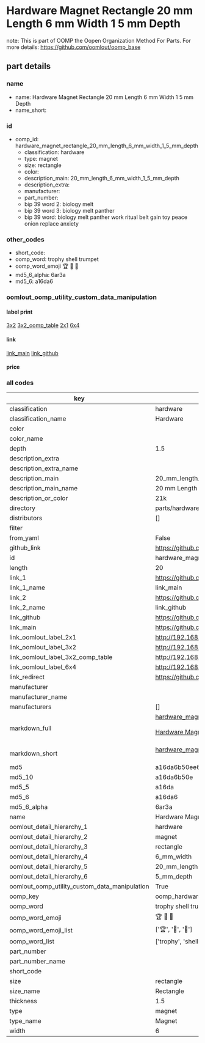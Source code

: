 # Hardware Magnet Rectangle 20 mm Length 6 mm Width 1 5 mm Depth  

note: This is part of OOMP the Oopen Organization Method For Parts. For more details: https://github.com/oomlout/oomp_base

##  part details
  







### name
* name: Hardware Magnet Rectangle 20 mm Length 6 mm Width 1 5 mm Depth
* name_short: 
### id
* oomp_id: hardware_magnet_rectangle_20_mm_length_6_mm_width_1_5_mm_depth
  * classification: hardware
  * type: magnet
  * size: rectangle
  * color: 
  * description_main: 20_mm_length_6_mm_width_1_5_mm_depth
  * description_extra: 
  * manufacturer: 
  * part_number: 
  * bip 39 word 2: biology melt
  * bip 39 word 3: biology melt panther
  * bip 39 word: biology melt panther work ritual belt gain toy peace onion replace anxiety

### other_codes
* short_code: 
* oomp_word: trophy shell trumpet
* oomp_word_emoji :trophy: :shell: :trumpet:
* md5_6_alpha: 6ar3a
* md5_6: a16da6






### oomlout_oomp_utility_custom_data_manipulation
#### label print
[3x2](http://192.168.1.245:1112/?label=oomp%206ar3a)
[3x2_oomp_table](http://192.168.1.108:1112/?label=oomp%206ar3a)
[2x1](http://192.168.1.242:1112/?label=oomp%206ar3a)
[6x4](http://192.168.1.55:1112/?label=oomp%206ar3a)    

#### link

[link_main](https://github.com/oomlout/oomlout_oomp_version_1_messy/tree/main/parts/hardware_magnet_rectangle_20_mm_length_6_mm_width_1_5_mm_depth) [link_github](https://github.com/oomlout/oomlout_oomp_version_1_messy/tree/main/parts/hardware_magnet_rectangle_20_mm_length_6_mm_width_1_5_mm_depth)                             

#### price







### all codes 
| key | value |  
| --- | --- |  
| classification | hardware |  
| classification_name | Hardware |  
| color |  |  
| color_name |  |  
| depth | 1.5 |  
| description_extra |  |  
| description_extra_name |  |  
| description_main | 20_mm_length_6_mm_width_1_5_mm_depth |  
| description_main_name | 20 mm Length 6 mm Width 1 5 mm Depth |  
| description_or_color | 21k |  
| directory | parts/hardware_magnet_rectangle_20_mm_length_6_mm_width_1_5_mm_depth |  
| distributors | [] |  
| filter |  |  
| from_yaml | False |  
| github_link | https://github.com/oomlout/oomlout_oomp_part_src/tree/main/parts/hardware_magnet_rectangle_20_mm_length_6_mm_width_1_5_mm_depth |  
| id | hardware_magnet_rectangle_20_mm_length_6_mm_width_1_5_mm_depth |  
| length | 20 |  
| link_1 | https://github.com/oomlout/oomlout_oomp_version_1_messy/tree/main/parts/hardware_magnet_rectangle_20_mm_length_6_mm_width_1_5_mm_depth |  
| link_1_name | link_main |  
| link_2 | https://github.com/oomlout/oomlout_oomp_version_1_messy/tree/main/parts/hardware_magnet_rectangle_20_mm_length_6_mm_width_1_5_mm_depth |  
| link_2_name | link_github |  
| link_github | https://github.com/oomlout/oomlout_oomp_version_1_messy/tree/main/parts/hardware_magnet_rectangle_20_mm_length_6_mm_width_1_5_mm_depth |  
| link_main | https://github.com/oomlout/oomlout_oomp_version_1_messy/tree/main/parts/hardware_magnet_rectangle_20_mm_length_6_mm_width_1_5_mm_depth |  
| link_oomlout_label_2x1 | http://192.168.1.242:1112/?label=oomp%206ar3a |  
| link_oomlout_label_3x2 | http://192.168.1.245:1112/?label=oomp%206ar3a |  
| link_oomlout_label_3x2_oomp_table | http://192.168.1.108:1112/?label=oomp%206ar3a |  
| link_oomlout_label_6x4 | http://192.168.1.55:1112/?label=oomp%206ar3a |  
| link_redirect | https://github.com/oomlout/oomlout_oomp_version_1_messy/tree/main/parts/hardware_magnet_rectangle_20_mm_length_6_mm_width_1_5_mm_depth |  
| manufacturer |  |  
| manufacturer_name |  |  
| manufacturers | [] |  
| markdown_full | [hardware_magnet_rectangle_20_mm_length_6_mm_width_1_5_mm_depth](none)<br>[](none)<br>[Hardware Magnet Rectangle 20 Mm Length 6 Mm Width 1 5 Mm Depth](none)<br><br> |  
| markdown_short | [hardware_magnet_rectangle_20_mm_length_6_mm_width_1_5_mm_depth](none)<br><br> |  
| md5 | a16da6b50ee66bd853dd4fd93fa2a8b3 |  
| md5_10 | a16da6b50e |  
| md5_5 | a16da |  
| md5_6 | a16da6 |  
| md5_6_alpha | 6ar3a |  
| name | Hardware Magnet Rectangle 20 mm Length 6 mm Width 1 5 mm Depth |  
| oomlout_detail_hierarchy_1 | hardware |  
| oomlout_detail_hierarchy_2 | magnet |  
| oomlout_detail_hierarchy_3 | rectangle |  
| oomlout_detail_hierarchy_4 | 6_mm_width |  
| oomlout_detail_hierarchy_5 | 20_mm_length |  
| oomlout_detail_hierarchy_6 | 5_mm_depth |  
| oomlout_oomp_utility_custom_data_manipulation | True |  
| oomp_key | oomp_hardware_magnet_rectangle_20_mm_length_6_mm_width_1_5_mm_depth |  
| oomp_word | trophy shell trumpet |  
| oomp_word_emoji | :trophy: :shell: :trumpet: |  
| oomp_word_emoji_list | [':trophy:', ':shell:', ':trumpet:'] |  
| oomp_word_list | ['trophy', 'shell', 'trumpet'] |  
| part_number |  |  
| part_number_name |  |  
| short_code |  |  
| size | rectangle |  
| size_name | Rectangle |  
| thickness | 1.5 |  
| type | magnet |  
| type_name | Magnet |  
| width | 6 |  
